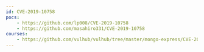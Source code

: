 ```yaml
---
id: CVE-2019-10758
pocs:
    - https://github.com/lp008/CVE-2019-10758
    - https://github.com/masahiro331/CVE-2019-10758
courses:
    - https://github.com/vulhub/vulhub/tree/master/mongo-express/CVE-2019-10758
---
```

